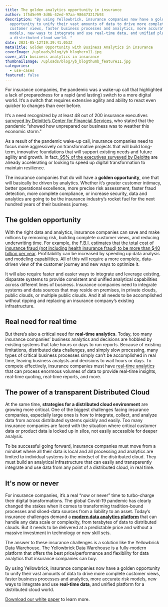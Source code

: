```yaml
---
title: The golden analytics opportunity in insurance
author: 1f5d5e99-3d0b-42ed-97aa-986473217b93
description: "By using Yellowbrick, insurance companies now have a golden
  opportunity to unify their vast amounts of data to drive more complete
  customer views, faster business processes and analytics, more accurate risk
  models, new ways to integrate and use real-time data, and unified platform for
  a distributed cloud world. "
date: 2021-05-12T19:39:41.053Z
metaTitle: Golden Opportunity with Business Analytics in Insurance
coverImage: /uploads/blog/yb_bloghero11.jpg
cover_alt: business analytics in insurance
thumbnailImage: /uploads/blog/yb_blogthumb_feature11.jpg
categories:
  - use-cases
featured: false
---
```

For insurance companies, the pandemic was a wake-up call that highlighted a lack of preparedness for a rapid (and lasting) switch to a more digital world. It’s a switch that requires extensive agility and ability to react even quicker to changes than ever before. 

It’s a need recognized by at least 48 out of 200 insurance executives [surveyed by Deloitte’s Center for Financial Services](https://www2.deloitte.com/us/en/insights/industry/financial-services/financial-services-industry-outlooks/insurance-industry-outlook.html), who stated that the pandemic “showed how unprepared our business was to weather this economic storm."

As a result of the pandemic wake-up call, insurance companies need to focus more aggressively on transformative projects that will build long-term, innovative foundations that will support existing needs and future agility and growth. In fact,[ 95% of the executives surveyed by Deloitte](https://www2.deloitte.com/us/en/insights/industry/financial-services/financial-services-industry-outlooks/insurance-industry-outlook.html) are already accelerating or looking to speed up digital transformation to maintain resilience.

The insurance companies that do will have a **golden opportunity**, one that will basically be driven by analytics. Whether it’s greater customer intimacy, better operational excellence, more precise risk assessment, faster fraud detection, more complete compliance, or increase security, data and analytics are going to be the insurance industry’s rocket fuel for the next hundred years of their business journey. 

## The golden opportunity

With the right data and analytics, insurance companies can save and make millions by removing risk, building complete customer views, and reducing underwriting time. For example, the [F.B.I. estimates that the total cost of insurance fraud (not including health insurance fraud) to be more than $40 billion per year](https://www.fbi.gov/stats-services/publications/insurance-fraud#). Profitability can be increased by speeding up data analysis and modeling capabilities. All of this will require a more complete, data-driven view of the customer journey and new ways to optimize it. 

It will also require faster and easier ways to integrate and leverage existing, disparate systems to provide consistent and unified analytical capabilities across different lines of business. Insurance companies need to integrate systems and data sources that may reside on premises, in private clouds, public clouds, or multiple public clouds. And it all needs to be accomplished without ripping and replacing an insurance company’s existing infrastructure. 

## Real need for real time

But there’s also a critical need for **real-time analytics**. Today, too many insurance companies’ business analytics and decisions are hobbled by existing systems that take hours or days to run reports. Because of existing limitations, distributed data challenges, and simply slow processing, many types of critical business processes simply can’t be accomplished in real time, leaving business analysts and decisions to wait hours or days. To compete effectively, insurance companies must have [real-time analytics](https://www.yellowbrick.com/go/achieving-real-time-analytics-for-insurance/) that can process enormous volumes of data to provide real-time insights, real-time quoting, real-time reports, and more. 

## The power of a transparent Distributed Cloud

At the same time, **strategies for a distributed cloud environment** are growing more critical. One of the biggest challenges facing insurance companies, especially large ones is how to integrate, collect, and analyze data from across distributed systems quickly and easily. Too many insurance companies are faced with the situation where critical customer data or product data is locked up in silos, not easily accessible for deeper analysis. 

To be successful going forward, insurance companies must move from a mindset where all their data is local and all processing and analytics are limited to individual systems to the mindset of the distributed cloud. They must build an analytical infrastructure that can easily and transparently integrate and use data from any point of a distributed cloud, in real time. 

## It's now or never

For insurance companies, it’s a real “now or never” time to turbo-charge their digital transformations. The global Covid-19 pandemic has clearly changed the stakes when it comes to transforming tradition-bound processes and siloed-data sources from a liability to an asset. Today’s insurance challenges demand a **[modern data analytics platform](https://www.yellowbrick.com/go/transforming-insurance/)** that can handle any data scale or complexity, from terabytes of data to distributed clouds. But it needs to be delivered at a predictable price and without a massive investment in technology or new skill sets.

The answer to these insurance challenges is a solution like the Yellowbrick Data Warehouse. The Yellowbrick Data Warehouse is a fully-modern platform that offers the best price/performance and flexibility for data analytics that insurance companies can buy. 

By using Yellowbrick, insurance companies now have a golden opportunity to unify their vast amounts of data to drive more complete customer views, faster business processes and analytics, more accurate risk models, new ways to integrate and use **real-time data**, and unified platform for a distributed cloud world. 

[Download our white paper](https://www.yellowbrick.com/go/insurance-whitepaper/) to learn more.
